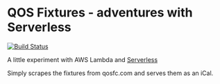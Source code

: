 # QOS Fixtures - adventures with Serverless

[![Build Status](https://travis-ci.com/christinning/qos-fixtures.svg?branch=master)](https://travis-ci.com/christinning/qos-fixtures)

A little experiment with AWS Lambda and [Serverless](https://serverless.com/)

Simply scrapes the fixtures from qosfc.com and serves them as an iCal.

